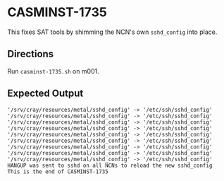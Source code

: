 # CASMINST-1735

This fixes SAT tools by shimming the NCN's own `sshd_config` into place.

## Directions

Run `casminst-1735.sh` on m001.

## Expected Output

```
'/srv/cray/resources/metal/sshd_config' -> '/etc/ssh/sshd_config'
'/srv/cray/resources/metal/sshd_config' -> '/etc/ssh/sshd_config'
'/srv/cray/resources/metal/sshd_config' -> '/etc/ssh/sshd_config'
'/srv/cray/resources/metal/sshd_config' -> '/etc/ssh/sshd_config'
'/srv/cray/resources/metal/sshd_config' -> '/etc/ssh/sshd_config'
'/srv/cray/resources/metal/sshd_config' -> '/etc/ssh/sshd_config'
'/srv/cray/resources/metal/sshd_config' -> '/etc/ssh/sshd_config'
'/srv/cray/resources/metal/sshd_config' -> '/etc/ssh/sshd_config'
'/srv/cray/resources/metal/sshd_config' -> '/etc/ssh/sshd_config'
HANGUP was sent to sshd on all NCNs to reload the new sshd_config
This is the end of CASMINST-1735
```
